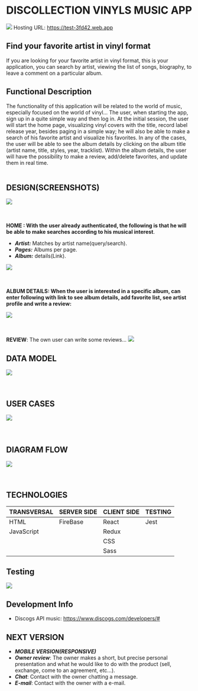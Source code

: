 # DISCOLLECTION VINYLS MUSIC APP

![](src/images/title.png)
Hosting URL: https://test-3fd42.web.app

## Find your favorite artist in vinyl format

If you are looking for your favorite artist in vinyl format, this is your application, you can search by artist, viewing the list of songs, biography, to leave a comment on a particular album.  



## Functional Description

The functionality of this application will be related to the world of music, especially focused on the world of vinyl...
The user, when starting the app, sign up in a quite simple way and then log in. At the initial session, the user will start the home page, visualizing vinyl covers with the title, record label release year, besides paging in a simple way; he will also be able to make a search of his favorite artist and visualize his favorites.  In any of the cases, the user will be able to see the album details by clicking on the album title (artist name, title, styles, year, tracklist).  Within the album details, the user will have the possibility to make a review, add/delete favorites, and update them in real time. 
<br/><br/>



## DESIGN(SCREENSHOTS)

![](src/images/main-page.png)
<br/><br/><br/>



**HOME : With the user already authenticated, the following is that he will be able to make searches according to his musical interest**.

- ***Artist:*** Matches by artist name(query/search).
- ***Pages:***  Albums per page.
- ***Album:*** details(Link).

![](src/images/Home-page.png)
<br/><br/><br/>


  **ALBUM DETAILS: When the user is interested in a specific album, can enter following with link to see album details, add favorite list, see artist profile and write a review:**

![](src/images/Album-details.png)
<br/><br/><br/>


**REVIEW**: The own user can write some reviews...
![](src/images/reviews.png)


  

## DATA MODEL
![](src/images/Data-Model.png)
<br/><br/><br/>



## USER CASES
​![](src/images/User-Cases.png)
<br/><br/><br/>



## DIAGRAM FLOW

![](src/images/Diagram-Flow.png)
<br/><br/><br/>



## TECHNOLOGIES

| TRANSVERSAL | SERVER SIDE | CLIENT SIDE | TESTING |
| ----------- | ----------- | ----------- | ------- |
| HTML        | FireBase    | React       | Jest    |
| JavaScript  |             | Redux       |         |
|             |             | CSS         |         |
|             |             | Sass        |         |

## Testing 
![](src/images/Testing-pass.png)


## Development Info

- Discogs API music: https://www.discogs.com/developers/#




## NEXT VERSION
- ***MOBILE VERSION(RESPONSIVE)***
 - ***Owner review***: The owner makes a short, but precise personal presentation and what he would like to do with the product (sell, exchange, come to an agreement, etc...).
 - ***Chat***: Contact with the owner chatting a message.
 - ***E-mail***: Contact with the owner with a e-mail.